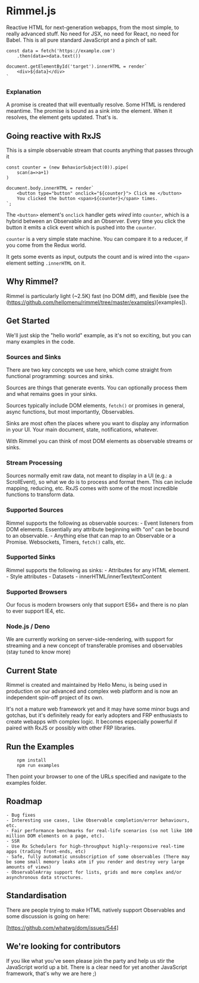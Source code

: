 # Rimmel.js

Reactive HTML for next-generation webapps, from the most simple, to really advanced stuff.
No need for JSX, no need for React, no need for Babel. This is all pure standard JavaScript and a pinch of salt.

```
const data = fetch('https://example.com')
	.then(data=>data.text())

document.getElementById('target').innerHTML = render`
	<div>${data}</div>
`
```

### Explanation
A promise is created that will eventually resolve.
Some HTML is rendered meantime.
The promise is bound as a sink into the element. When it resolves, the element gets updated.
That's is.


## Going reactive with RxJS

This is a simple observable stream that counts anything that passes through it
```
const counter = (new BehaviorSubject(0)).pipe(
	scan(a=>a+1)
)

document.body.innerHTML = render`
	<button type="button" onclick="${counter}"> Click me </button>
	You clicked the button <span>${counter}</span> times.
`;
```

The `<button>` element's `onclick` handler gets _wired_ into `counter`, which is a hybrid between an Observable and an Observer.
Every time you click the button it emits a click event which is pushed into the `counter`.

`counter` is a very simple state machine. You can compare it to a reducer, if you come from the Redux world.

It gets some events as input, outputs the count and is wired into the `<span>` element setting `.innerHTML` on it.

## Why Rimmel?
Rimmel is particularly light (~2.5K) fast (no DOM diff), and flexible (see the (https://github.com/hellomenu/rimmel/tree/master/examples)[examples]).


## Get Started
We'll just skip the "hello world" example, as it's not so exciting, but you can many examples in the code.

### Sources and Sinks
There are two key concepts we use here, which come straight from functional programming: sources and sinks.

Sources are things that generate events. You can optionally process them and what remains goes in your sinks.

Sources typically include DOM elements, `fetch()` or promises in general, async functions, but most importantly, Observables.

Sinks are most often the places where you want to display any information in your UI. Your main document, state, notifications, whatever.

With Rimmel you can think of most DOM elements as observable streams or sinks.

### Stream Processing
Sources normally emit raw data, not meant to display in a UI (e.g.: a ScrollEvent), so what we do is to process and format them. This can include mapping, reducing, etc. RxJS comes with some of the most incredible functions to transform data.

### Supported Sources
Rimmel supports the following as observable sources:
	- Event listeners from DOM elements. Essentially any attribute beginning with "on" can be bound to an observable.
	- Anything else that can map to an Observable or a Promise. Websockets, Timers, `fetch()` calls, etc.

### Supported Sinks
Rimmel supports the following as sinks:
	- Attributes for any HTML element.
	- Style attributes
	- Datasets
	- innerHTML/innerText/textContent

### Supported Browsers
Our focus is modern browsers only that support ES6+ and there is no plan to ever support IE4, etc.

### Node.js / Deno
We are currently working on server-side-rendering, with support for streaming and a new concept of transferable promises and observables (stay tuned to know more)

## Current State
Rimmel is created and maintained by Hello Menu, is being used in production on our advanced and complex web platform and is now an independent spin-off project of its own.

It's not a mature web framework yet and it may have some minor bugs and gotchas, but it's definitely ready for early adopters and FRP enthusiasts to create webapps with complex logic.
It becomes especially powerful if paired with RxJS or possibly with other FRP libraries.

## Run the Examples
```
	npm install
	npm run examples
```
Then point your browser to one of the URLs specified and navigate to the examples folder.

## Roadmap
	- Bug fixes
	- Interesting use cases, like Observable completion/error behaviours, etc.
	- Fair performance benchmarks for real-life scenarios (so not like 100 million DOM elements on a page, etc).
	- SSR
	- Use Rx Schedulers for high-throughput highly-responsive real-time apps (trading front-ends, etc)
	- Safe, fully automatic unsubscription of some observables (There may be some small memory leaks atm if you render and destroy very large amounts of views)
	- ObservableArray support for lists, grids and more complex and/or asynchronous data structures.

## Standardisation
There are people trying to make HTML natively support Observables and some discussion is going on here:

[https://github.com/whatwg/dom/issues/544]

## We're looking for contributors
If you like what you've seen please join the party and help us stir the JavaScript world up a bit. There is a clear need for yet another JavaScript framework, that's why we are here ;)

